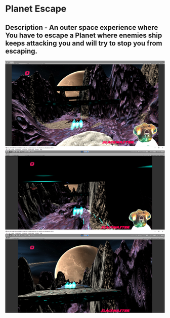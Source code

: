 <h1>Planet Escape</h1>
<h2>Description - An outer space experience where You have to escape a Planet where enemies ship keeps attacking you and will try to stop you from escaping. </h2>
<img src="images/Unity 2017.4.40f1 Personal (64bit) - level1.unity - planet esacpe new - PC, Mac & Linux Standalone _DX11_ 11-07-2020 22_45_54.png">
<img src="images/Unity 2017.4.40f1 Personal (64bit) - level1.unity - planet esacpe new - PC, Mac & Linux Standalone _DX11_ 11-07-2020 22_52_50.png">
<img src="images/Unity 2017.4.40f1 Personal (64bit) - level1.unity - planet esacpe new - PC, Mac & Linux Standalone _DX11_ 11-07-2020 22_56_44.png">
